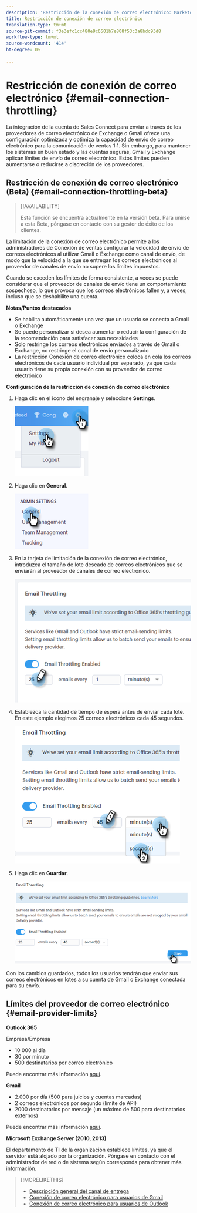 ```yaml
---
description: 'Restricción de la conexión de correo electrónico: Marketo Docs: Documentación del producto'
title: Restricción de conexión de correo electrónico
translation-type: tm+mt
source-git-commit: f3e3efc1cc480e9c6501b7e808f53c3a8bdc93d8
workflow-type: tm+mt
source-wordcount: '414'
ht-degree: 0%

---
```



# Restricción de conexión de correo electrónico {#email-connection-throttling}

La integración de la cuenta de Sales Connect para enviar a través de los proveedores de correo electrónico de Exchange o Gmail ofrece una configuración optimizada y optimiza la capacidad de envío de correo electrónico para la comunicación de ventas 1:1. Sin embargo, para mantener los sistemas en buen estado y las cuentas seguras, Gmail y Exchange aplican límites de envío de correo electrónico. Estos límites pueden aumentarse o reducirse a discreción de los proveedores.

## Restricción de conexión de correo electrónico (Beta) {#email-connection-throttling-beta}

>[!AVAILABILITY]
>
>Esta función se encuentra actualmente en la versión beta. Para unirse a esta Beta, póngase en contacto con su gestor de éxito de los clientes.

La limitación de la conexión de correo electrónico permite a los administradores de Conexión de ventas configurar la velocidad de envío de correos electrónicos al utilizar Gmail o Exchange como canal de envío, de modo que la velocidad a la que se entregan los correos electrónicos al proveedor de canales de envío no supere los límites impuestos.

Cuando se exceden los límites de forma consistente, a veces se puede considerar que el proveedor de canales de envío tiene un comportamiento sospechoso, lo que provoca que los correos electrónicos fallen y, a veces, incluso que se deshabilite una cuenta.

**Notas/Puntos destacados**

* Se habilita automáticamente una vez que un usuario se conecta a Gmail o Exchange
* Se puede personalizar si desea aumentar o reducir la configuración de la recomendación para satisfacer sus necesidades
* Solo restringe los correos electrónicos enviados a través de Gmail o Exchange, no restringe el canal de envío personalizado
* La restricción Conexión de correo electrónico coloca en cola los correos electrónicos de cada usuario individual por separado, ya que cada usuario tiene su propia conexión con su proveedor de correo electrónico

**Configuración de la restricción de conexión de correo electrónico**

1. Haga clic en el icono del engranaje y seleccione **Settings**.

   ![](assets/email-connection-throttling-1.png)

1. Haga clic en **General**.

   ![](assets/email-connection-throttling-2.png)

1. En la tarjeta de limitación de la conexión de correo electrónico, introduzca el tamaño de lote deseado de correos electrónicos que se enviarán al proveedor de canales de correo electrónico.

   ![](assets/email-connection-throttling-3.png)

1. Establezca la cantidad de tiempo de espera antes de enviar cada lote. En este ejemplo elegimos 25 correos electrónicos cada 45 segundos.

   ![](assets/email-connection-throttling-4.png)

1. Haga clic en **Guardar**.

   ![](assets/email-connection-throttling-5.png)

Con los cambios guardados, todos los usuarios tendrán que enviar sus correos electrónicos en lotes a su cuenta de Gmail o Exchange conectada para su envío.

## Límites del proveedor de correo electrónico {#email-provider-limits}

**Outlook 365**

Empresa/Empresa

* 10 000 al día
* 30 por minuto
* 500 destinatarios por correo electrónico

Puede encontrar más información [aquí](https://docs.microsoft.com/en-us/office365/servicedescriptions/exchange-online-service-description/exchange-online-limits?redirectedfrom=MSDN#RecipientLimits).

**Gmail**

* 2.000 por día (500 para juicios y cuentas marcadas)
* 2 correos electrónicos por segundo (límite de API)
* 2000 destinatarios por mensaje (un máximo de 500 para destinatarios externos)

Puede encontrar más información [aquí](https://support.google.com/a/answer/166852?hl=en).

**Microsoft Exchange Server (2010, 2013)**

El departamento de TI de la organización establece límites, ya que el servidor está alojado por la organización. Póngase en contacto con el administrador de red o de sistema según corresponda para obtener más información.

>[!MORELIKETHIS]
>
>* [Descripción general del canal de entrega](/help/marketo/product-docs/marketo-sales-connect/email/email-delivery/delivery-channel-overview.md)
>* [Conexión de correo electrónico para usuarios de Gmail](/help/marketo/product-docs/marketo-sales-connect/email-plugins/gmail/email-connection-for-gmail-users.md)
>* [Conexión de correo electrónico para usuarios de Outlook](/help/marketo/product-docs/marketo-sales-connect/email-plugins/msc-for-outlook/email-connection-for-outlook-users.md)

